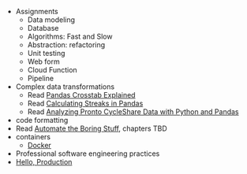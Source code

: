 - Assignments
  - Data modeling
  - Database
  - Algorithms: Fast and Slow
  - Abstraction: refactoring
  - Unit testing
  - Web form
  - Cloud Function
  - Pipeline
- Complex data transformations
  - Read [Pandas Crosstab Explained](https://pbpython.com/pandas-crosstab.html)
  - Read [Calculating Streaks in Pandas](https://joshdevlin.com/blog/calculate-streaks-in-pandas/)
  - Read [Analyzing Pronto CycleShare Data with Python and Pandas](https://jakevdp.github.io/blog/2015/10/17/analyzing-pronto-cycleshare-data-with-python-and-pandas/)
- code formatting
- Read [Automate the Boring Stuff](https://automatetheboringstuff.com/), chapters TBD
- containers
  - [Docker](https://aws.amazon.com/docker/)
- Professional software engineering practices
- [Hello, Production](https://blog.thepete.net/blog/2019/10/04/hello-production/)
